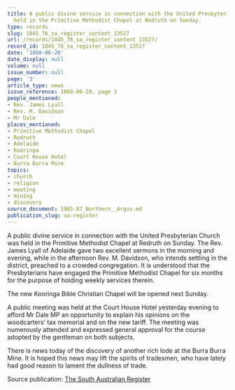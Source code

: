 ```yaml
---
title: A public divine service in connection with the United Presbyterian Church was
  held in the Primitive Methodist Chapel at Redruth on Sunday.
type: records
slug: 1845_76_sa_register_content_13527
url: /records/1845_76_sa_register_content_13527/
record_id: 1845_76_sa_register_content_13527
date: '1860-06-20'
date_display: null
volume: null
issue_number: null
page: '3'
article_type: news
issue_reference: 1860-06-20, page 3
people_mentioned:
- Rev. James Lyall
- Rev. M. Davidson
- Mr Dale
places_mentioned:
- Primitive Methodist Chapel
- Redruth
- Adelaide
- Kooringa
- Court House Hotel
- Burra Burra Mine
topics:
- church
- religion
- meeting
- mining
- discovery
source_document: 1985-87_Northern__Argus.md
publication_slug: sa-register
---
```


A public divine service in connection with the United Presbyterian Church was held in the Primitive Methodist Chapel at Redruth on Sunday.  The Rev. James Lyall of Adelaide gave two excellent sermons in the morning and evening, while in the afternoon Rev. M. Davidson, who intends settling in the district, preached to a crowded congregation.  It is understood that the Presbyterians have engaged the Primitive Methodist Chapel for six months for the purpose of holding weekly services therein.

The new Kooringa Bible Christian Chapel will be opened next Sunday.

A public meeting was held at the Court House Hotel yesterday evening to afford Mr Dale MP an opportunity to explain his opinions on the woodcarters’ tax memorial and on the new tariff.  The meeting was numerously attended and expressed general approval for the course adopted by the gentleman on both subjects.

There is news today of the discovery of another rich lode at the Burra Burra Mine.  It is hoped this news may lift the spirits of tradesmen, who have lately had good reason to lament the dullness of trade.

Source publication: [The South Australian Register](/publications/sa-register/)
